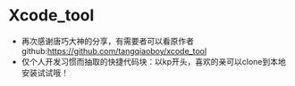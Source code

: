 # Xcode_tool
 * 再次感谢唐巧大神的分享，有需要者可以看原作者github:https://github.com/tangqiaoboy/xcode_tool
 * 仅个人开发习惯而抽取的快捷代码块：以kp开头，喜欢的亲可以clone到本地安装试试哦！